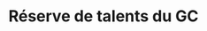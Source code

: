 ---
title: "Réserve de talents du GC"
layout: post
lang: fr
lang-ref: 503-talent-reserve
section: 5
category: 
hero:
  image:
    src: 5.3-tx-heading.jpg
    alt: Une photo de plusieurs feuilles multicolores disposées sur une surface grise.
blocks:
  - La pandémie de la COVID‑19 a frappé au début de la troisième année de notre projet-pilote et, à ce moment‑là, la dotation en personnel pour les types de processus offerts par notre plateforme s’est pratiquement arrêtée. Lorsque les employés du gouvernement ont été renvoyés chez eux, nous avons constaté qu’un tout nouveau défi émergeait. Pour faire face à la pandémie, certains ministères devaient prendre des mesures de grande envergure pour répondre aux besoins essentiels, ce qui a créé des lacunes en matière de talents qui pourraient être comblées par des employés occupant des rôles moins essentiels.
  - Comme nous sommes une équipe agile qui adopte les normes relatives au numérique, nous avons été en mesure de nous adapter rapidement et de réaffecter le Nuage de talents pour créer la Réserve de talents du GC en un peu moins de trois semaines. Ce nouveau portail était un outil de gestion des talents coordonnée par guichet unique et dédiée, qui permet de trier les besoins en talents en matière de numérique et de technologie à l’échelle du gouvernement du Canada. Il a permis un flux de talents de secteurs à faible priorité à des secteurs aux besoins essentiels, appuyés par le suivi des données et la coordination centrale.
  - type: graphic
    size: 100
    src: 5.3-fr-reserve.png
    alt: "Une saisie d’écran du contenu de la page d’accueil de la Réserve de talents du GC. Le contenu a été conçu et rédigé de façon à être aussi clair que possible afin de veiller à ce que le public approprié utilise l’outil dans les circonstances restreintes d’une pandémie. Il propose des appels à l’action pour rejoindre la réserve et une liste clairement étiquetée des raisons expliquant qui peut ou ne peut utiliser la plateforme."
  - type: title
    label: Lacunes de talents en matière de numérique et de technologique
  - D’après ce que nous avons entendu dans nos réseaux, et en collaboration avec le Bureau de gestion de la collectivité, les responsables des politiques de l’équipe du Nuage de talents ont joué le rôle de coordonnateurs centraux et ont rédigé des offres d’emploi internes (ouvertes aux employés disposant d’une cote de sécurité valide) pour les flux de travail en demande, comme la cybersécurité, MS Dynamics, le développement de logiciels, l’administration du système et l’approvisionnement. Pour chaque flux de travail, on a demandé aux bénévoles de présenter leur nom à un niveau débutant, intermédiaire ou avancé.
  - type: title
    label: Modèle de bénévolat des employés
  - Les employés qui voulaient faire du bénévolat ont reçu des critères clairs pour évaluer s’ils devaient présenter une demande. Plus important encore, nous leur avons demandé de s’assurer que leur gestionnaire appuierait un placement temporaire si le candidat est sélectionné à partir du bassin. Le formulaire de demande était court et comprenait quelques questions clés qui ont été évaluées par l’équipe de coordination centrale. Les candidats qui ont réussi la première ronde ont été contactés par courriel pour remplir un questionnaire de suivi ou pour une vérification de leurs références.
  - type: title
    label: Sélection des talents dans le bassin
  - Les gestionnaires qui faisaient face à une grave lacune des talents en matière de numérique et de technologie ont communiqué avec l’équipe de coordination pour lui fournir une liste de flux de travail et des compétences dont ils avaient besoin. Dans les cas où des bénévoles avaient réussi l’évaluation, nous avons fourni une liste de candidats avec leur profil. Nous avons également créé des flux supplémentaires de talents en demande dans la Réserve de talents du GC pour les compétences liées à des domaines comme l’approvisionnement lorsque nous avons reçu de nouvelles demandes. Une fois qu’un gestionnaire a choisi un employé, c’est à lui de trouver une solution en matière de RH qui est suffisamment rapide et flexible pour affecter l’employé à son ministère.
  - type: title
    label: Obstacles à la mobilité des talents
  - Malgré la vitesse de création de la Réserve de talents du GC, l’équipe n’a quand même pas été assez rapide. Il n’y avait aucun moyen de le faire, car l’outil qui appuie la fonction interministérielle coordonnée devait être en place avant le début de la crise.
  - La Réserve de talents du GC comptait plusieurs centaines d’employés qui ont soumis leur nom et près de trois douzaines d’employés dont il fallait évaluer les compétences essentielles recherchées, et qui étaient prêts au déploiement. Toutefois, à partir de ce moment‑là, il nous a été impossible de savoir si les employés avaient effectivement été déplacés ou non parce que la dernière communication entre les gestionnaires et les employés s’est produite à l’extérieur de notre site. (Dans un cas, nous avons entendu parler d’une personne qui a obtenu un nouveau rôle après avoir remercié le Nuage de talents sur Twitter pour cette occasion offerte par la Réserve du GC.) Les gestionnaires nous ont également indiqué que les documents administratifs requis pour la mobilité interne, même au niveau du détachement, prenaient plus de temps qu’ils avaient, et que bon nombre d’entre eux recherchaient déjà des talents à l’interne dans leur propre ministère pour combler les lacunes plus rapidement.
  - type: title
    label: Leçons apprises
  - La leçon la plus importante que le Nuage de talents a tirée de cette situation est que, tant que le gouvernement du Canada ne disposera pas d’une solution permanente et stable capable de cartographier, de suivre et d’inciter les employés à mettre leurs compétences dans un profil central ou un répertoire interministériel de talents, le gouvernement ne sera pas optimisé pour réussir la prochaine fois qu’une réaffectation importante et rapide des talents sera nécessaire.
  - type: callout
    content: 
      - Bien que nous n’ayons pas utilisé la Réserve de talents du GC pendant très longtemps, nous avons créé des fonctions intéressantes que les utilisateurs ont trouvées utiles et que nous intégrons maintenant dans la plateforme principale du Nuage de talents. Parmi ces fonctions, on peut noter la vérification automatisée des références rapides pour les compétences, une fonction de tri améliorée pour les gestionnaires et les conseillers en RH dans la base de données des candidats, ainsi que plus d’information sur les intérêts, la disponibilité et le potentiel de jumelage des employés et des candidats à la recherche d’occasions.
---